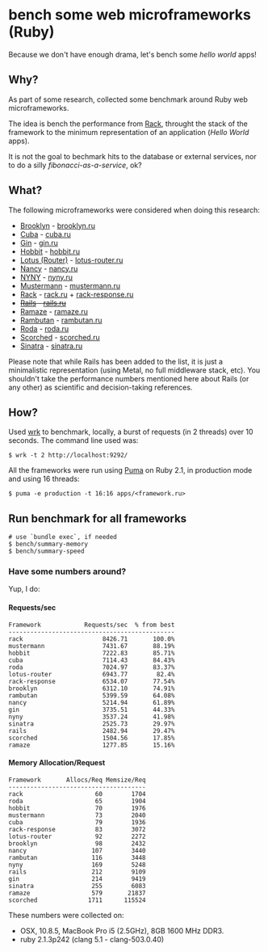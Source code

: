 # bench some web microframeworks (Ruby)

Because we don't have enough drama, let's bench some *hello world* apps!

## Why?

As part of some research, collected some benchmark around Ruby web
microframeworks.

The idea is bench the performance from [Rack](https://github.com/rack/rack),
throught the stack of the framework to the minimum representation of an
application (*Hello World* apps).

It is not the goal to bechmark hits to the database or external services,
nor to do a silly *fibonacci-as-a-service*, ok?

## What?

The following microframeworks were considered when doing this research:

- [Brooklyn](https://github.com/luislavena/brooklyn) - [brooklyn.ru](apps/brooklyn.ru)
- [Cuba](https://github.com/soveran/cuba) - [cuba.ru](apps/cuba.ru)
- [Gin](https://github.com/jcasts/gin) - [gin.ru](apps/gin.ru)
- [Hobbit](https://github.com/patriciomacadden/hobbit) - [hobbit.ru](apps/hobbit.ru)
- [Lotus (Router)](https://github.com/lotus/router) - [lotus-router.ru](apps/lotus-router.ru)
- [Nancy](https://github.com/heapsource/nancy) - [nancy.ru](apps/nancy.ru)
- [NYNY](https://github.com/alisnic/nyny) - [nyny.ru](apps/nyny.ru)
- [Mustermann](https://github.com/rkh/mustermann) - [mustermann.ru](apps/mustermann.ru)
- [Rack](https://github.com/rack/rack) - [rack.ru](apps/rack.ru) + [rack-response.ru](apps/rack-response.ru)
- ~~[Rails](https://github.com/rails/rails) - [rails.ru](apps/rails.ru)~~
- [Ramaze](https://github.com/Ramaze/ramaze) - [ramaze.ru](apps/ramaze.ru)
- [Rambutan](https://github.com/NewRosies/rambutan) - [rambutan.ru](apps/rambutan.ru)
- [Roda](https://github.com/jeremyevans/roda) - [roda.ru](apps/roda.ru)
- [Scorched](https://github.com/Wardrop/Scorched) - [scorched.ru](apps/scorched.ru)
- [Sinatra](https://github.com/sinatra/sinatra) - [sinatra.ru](apps/sinatra.ru)

Please note that while Rails has been added to the list, it is just a
minimalistic representation (using Metal, no full middleware stack, etc). You
shouldn't take the performance numbers mentioned here about Rails (or any
other) as scientific and decision-taking references.

## How?

Used [wrk](https://github.com/wg/wrk) to benchmark, locally, a burst of
requests (in 2 threads) over 10 seconds. The command line used was:

```console
$ wrk -t 2 http://localhost:9292/
```

All the frameworks were run using [Puma](https://github.com/puma/puma) on
Ruby 2.1, in production mode and using 16 threads:

```console
$ puma -e production -t 16:16 apps/<framework.ru>
```

## Run benchmark for all frameworks

```console
# use `bundle exec`, if needed
$ bench/summary-memory
$ bench/summary-speed
```

### Have some numbers around?

Yup, I do:

#### Requests/sec
<!-- speed_table -->
```
Framework            Requests/sec  % from best
----------------------------------------------
rack                      8426.71       100.0%
mustermann                7431.67       88.19%
hobbit                    7222.83       85.71%
cuba                      7114.43       84.43%
roda                      7024.97       83.37%
lotus-router              6943.77        82.4%
rack-response             6534.07       77.54%
brooklyn                  6312.10       74.91%
rambutan                  5399.59       64.08%
nancy                     5214.94       61.89%
gin                       3735.51       44.33%
nyny                      3537.24       41.98%
sinatra                   2525.73       29.97%
rails                     2482.94       29.47%
scorched                  1504.56       17.85%
ramaze                    1277.85       15.16%
```
<!-- speed_table_end -->

#### Memory Allocation/Request
<!-- mem_table -->
```
Framework       Allocs/Req Memsize/Req
--------------------------------------
rack                    60        1704
roda                    65        1904
hobbit                  70        1976
mustermann              73        2040
cuba                    79        1936
rack-response           83        3072
lotus-router            92        2272
brooklyn                98        2432
nancy                  107        3440
rambutan               116        3448
nyny                   169        5248
rails                  212        9109
gin                    214        9419
sinatra                255        6083
ramaze                 579       21837
scorched              1711      115524
```
<!-- mem_table_end -->


These numbers were collected on:

- OSX, 10.8.5, MacBook Pro i5 (2.5GHz), 8GB 1600 MHz DDR3.
- ruby 2.1.3p242 (clang 5.1 - clang-503.0.40)
